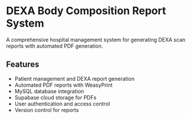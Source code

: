 # DEXA Body Composition Report System

A comprehensive hospital management system for generating DEXA scan reports with automated PDF generation.

## Features

- Patient management and DEXA report generation
- Automated PDF reports with WeasyPrint
- MySQL database integration  
- Supabase cloud storage for PDFs
- User authentication and access control
- Version control for reports
